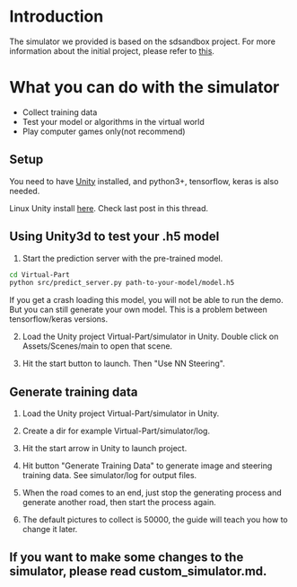 <!--
 * @Author: Sauron Wu
 * @GitHub: wutianze
 * @Email: 1369130123qq@gmail.com
 * @Date: 2019-09-23 10:12:28
 * @LastEditors: Sauron Wu
 * @LastEditTime: 2019-10-16 15:17:41
 * @Description: 
 -->
# Introduction
The simulator we provided is based on the sdsandbox project. For more information about the initial project, please refer to [this](https://github.com/tawnkramer/sdsandbox). 

# What you can do with the simulator
- Collect training data
- Test your model or algorithms in the virtual world
- Play computer games only(not recommend)

## Setup

You need to have [Unity](https://unity3d.com/get-unity/download) installed, and python3+, tensorflow, keras is also needed.

Linux Unity install [here](https://forum.unity3d.com/threads/unity-on-linux-release-notes-and-known-issues.350256/). Check last post in this thread.

## Using Unity3d to test your .h5 model

1) Start the prediction server with the pre-trained model. 

```bash
cd Virtual-Part
python src/predict_server.py path-to-your-model/model.h5
```
 If you get a crash loading this model, you will not be able to run the demo. But you can still generate your own model. This is a problem between tensorflow/keras versions. 
 
2) Load the Unity project Virtual-Part/simulator in Unity. Double click on Assets/Scenes/main to open that scene.  

3) Hit the start button to launch. Then "Use NN Steering".  

## Generate training data

1) Load the Unity project Virtual-Part/simulator in Unity.  

2) Create a dir for example Virtual-Part/simulator/log.  

3) Hit the start arrow in Unity to launch project.  

4) Hit button "Generate Training Data" to generate image and steering training data. See simulator/log for output files.  

5) When the road comes to an end, just stop the generating process and generate another road, then start the process again.

6) The default pictures to collect is 50000, the guide will teach you how to change it later.

## If you want to make some changes to the simulator, please read custom_simulator.md.


